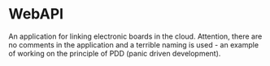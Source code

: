 # WebAPI
An application for linking electronic boards in the cloud.
Attention, there are no comments in the application and a terrible naming is used - an example of working on the principle of PDD (panic driven development).
